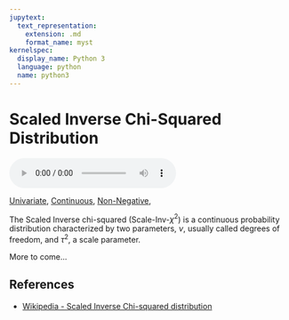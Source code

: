 ```yaml
---
jupytext:
  text_representation:
    extension: .md
    format_name: myst
kernelspec:
  display_name: Python 3
  language: python
  name: python3
---
```

# Scaled Inverse Chi-Squared Distribution

<audio controls> <source src="../../_static/scaledinversechisquared.mp3" type="audio/mpeg"> This browser cannot play the pronunciation audio file for this distribution. </audio>

[Univariate](../../gallery_tags.rst#univariate), [Continuous](../../gallery_tags.rst#continuous), [Non-Negative](../../gallery_tags.rst#non-negative), 

The Scaled Inverse chi-squared (Scale-Inv-$\chi^2$) is a continuous probability distribution characterized by two parameters, $\nu$, usually called degrees of freedom, and $\tau^2$, a scale parameter.

More to come...

## References

- [Wikipedia - Scaled Inverse Chi-squared distribution](https://en.wikipedia.org/wiki/Scaled_inverse_chi-squared_distribution)

